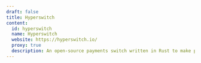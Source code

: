 ```yaml
---
draft: false
title: Hyperswitch
content:
  id: hyperswitch
  name: Hyperswitch
  website: https://hyperswitch.io/
  proxy: true
  description: An open-source payments switch written in Rust to make payments fast, reliable, and affordable.
---
```

